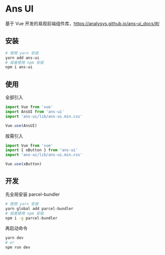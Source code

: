 # Ans UI

基于 Vue 开发的易观前端组件库，https://analysys.github.io/ans-ui_docs/#/

## 安装

```sh
# 使用 yarn 安装
yarn add ans-ui
# 或者使用 npm 安装
npm i ans-ui
```

## 使用

全部引入

```javascript
import Vue from 'vue'
import AnsUI from 'ans-ui'
import 'ans-ui/lib/ans-ui.min.css'

Vue.use(AnsUI)
```

按需引入

```javascript
import Vue from 'vue'
import { xButton } from 'ans-ui'
import 'ans-ui/lib/ans-ui.min.css'

Vue.use(xButton)
```

## 开发

先全局安装 parcel-bundler

```sh
# 使用 yarn 安装
yarn global add parcel-bundler
# 或者使用 npm 安装
npm i -g parcel-bundler
```

再启动命令

```sh
yarn dev
# or
npm run dev
```
